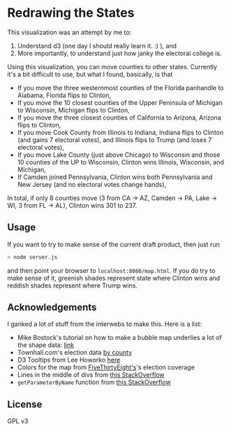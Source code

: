 # Redrawing the States

This visualization was an attempt by me to:
1. Understand d3 (one day I should really learn it. :) ), and
2. More importantly, to understand just how janky the electoral college is.

Using this visualization, you can move counties to other states. Currently it's a bit
difficult to use, but what I found, basically, is that
* If you move the three westernmost counties of the Florida panhandle to Alabama, Florida flips
  to Clinton,
* If you move the 10 closest counties of the Upper Peninsula of Michigan to Wisconsin, Michigan
  flips to Clinton,
* If you move the three closest counties of California to Arizona, Arizona flips to Clinton,
* If you move Cook County from Illinois to Indiana, Indiana flips to Clinton (and gains 7
  electoral votes), and Illinois flips to Trump (and loses 7 electoral votes),
* If you move Lake County (just above Chicago) to Wisconsin and those 10 counties of the UP to
  Wisconsin, Clinton wins Illinois, Wisconsin, and Michigan,
* If Camden joined Pennsylvania, Clinton wins both Pennsylvania and New Jersey (and no electoral
  votes change hands),

In total, if only 8 counties move (3 from CA -> AZ, Camden -> PA, Lake -> WI, 3
from FL -> AL), Clinton wins 301 to 237.

## Usage

If you want to try to make sense of the current draft product, then just run

```bash
> node server.js
```

and then point your browser to `localhost:8080/map.html`. If you do try to make
sense of it, greenish shades represent state where Clinton wins and reddish shades
represent where Trump wins.

## Acknowledgements

I ganked a lot of stuff from the interwebs to make this. Here is a list:
  * Mike Bostock's tutorial on how to make a bubble map underlies a lot of the shape data:
    [link](https://bost.ocks.org/mike/bubble-map/)
  * Townhall.com's election data [by county](http://townhall.com/election/2016/president/)
  * D3 Tooltips from Lee Howorko [here](http://bl.ocks.org/lhoworko/7753a11efc189a936371)
  * Colors for the map from [FiveThirtyEight's](http://www.fivethirtyeight.com)'s election coverage
  * Lines in the middle of divs from [this StackOverflow](http://stackoverflow.com/questions/1179928/how-can-i-put-a-vertical-line-down-the-center-of-a-div)
  * `getParameterByName` function from [this StackOverflow](http://stackoverflow.com/questions/901115/how-can-i-get-query-string-values-in-javascript)

## License

GPL v3
